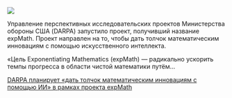 <!--2025-04-29 14:25:11-->
<div class="yb">
  <div class="rss habr"><img src="https://habrastorage.org/getpro/habr/upload_files/917/067/458/9170674589440ccf8317a93bc6e1bf97.jpg" /><p>Управление перспективных исследовательских проектов Министерства обороны США (DARPA) запустило проект, получивший название expMath. Проект направлен на то, чтобы дать толчок математическим инновациям с помощью искусственного интеллекта.</p><p>«Цель Exponentiating Mathematics (expMath) — радикально ускорить темпы прогресса в области чистой математики путём... <p class="titl"><a href="https://habr.com/ru/news/905588/?utm_source=habrahabr&utm_medium=rss&utm_campaign=905588">DARPA планирует «дать толчок математическим инновациям с помощью ИИ» в рамках проекта expMath</a></p></div>
</div>
